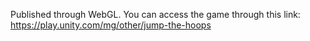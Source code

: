 Published through WebGL. You can access the game through this link: https://play.unity.com/mg/other/jump-the-hoops

